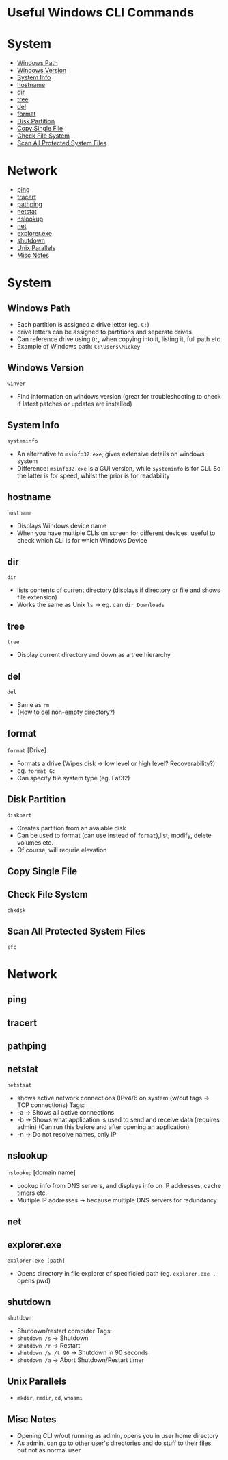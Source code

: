 # Useful Windows CLI Commands 

# System
- [Windows Path](##windows-path)
- [Windows Version](##windows-version)
- [System Info](##system-info)
- [hostname](##hostname)
- [dir](##dir)
- [tree](##tree)
- [del](##del)
- [format](##format)
- [Disk Partition](##disk-partition)
- [Copy Single File](##copy-single-file)
- [Check File System](##check-file-system)
- [Scan All Protected System Files](##scan-all-protected-system-files)

# Network
- [ping](##ping)
- [tracert](##tracert)
- [pathping](##pathping)
- [netstat](##netstat)
- [nslookup](##nslookup)
- [net](##net)
- [explorer.exe](##explorer.exe)
- [shutdown](##shutdown)
- [Unix Parallels](##unix-parallels)
- [Misc Notes](##misc-notes)

# System

## Windows Path
- Each partition is assigned a drive letter (eg. `C:`)
- drive letters can be assigned to partitions and seperate drives
- Can reference drive  using `D:`, when copying into it, listing it, full path etc
- Example of Windows path: `C:\Users\Mickey`

## Windows Version
`winver`
- Find information on windows version (great for troubleshooting to check if latest patches or updates are installed)

## System Info
`systeminfo`
- An alternative to `msinfo32.exe`, gives extensive details on windows system
- Difference: `msinfo32.exe` is a GUI version, while `systeminfo` is for CLI. So the latter is for speed, whilst the prior is for readability

## hostname
`hostname`
- Displays Windows device name
- When you have multiple CLIs on screen for different devices, useful to check which CLI is for which Windows Device

## dir
`dir`
- lists contents of current directory (displays if directory or file and shows file extension)
- Works the same as Unix `ls` -> eg. can `dir Downloads`

## tree
`tree`
- Display current directory and down as a tree hierarchy

## del
`del`
- Same as `rm`
- (How to del non-empty directory?)

## format
`format` [Drive] 
- Formats a drive (Wipes disk -> low level or high level? Recoverability?)
- eg. `format G:`
- Can specify file system type (eg. Fat32)

## Disk Partition
`diskpart`
- Creates partition from an avaiable disk
- Can be used to format (can use instead of `format`),list, modify, delete volumes etc.
- Of course, will requrie elevation

## Copy Single File

## Check File System
`chkdsk`

## Scan All Protected System Files
`sfc`

# Network

## ping

## tracert

## pathping

## netstat
`netstsat`
- shows active network connections (IPv4/6 on system (w/out tags -> TCP connections)
Tags:
- -a -> Shows all active connections
- -b -> Shows what application is used to send and receive data (requires admin) (Can run this before and after opening an application)
- -n -> Do not resolve names, only IP

## nslookup
`nslookup` [domain name]
- Lookup info from DNS servers, and displays info on IP addresses, cache timers etc.
- Multiple IP addresses -> because multiple DNS servers for redundancy

## net

## explorer.exe
`explorer.exe [path]` 
- Opens directory in file explorer of specificied path (eg. `explorer.exe .` opens pwd)

## shutdown
`shutdown`
- Shutdown/restart computer
Tags:
- `shutdown /s` -> Shutdown
- `shutdown /r` -> Restart
- `shutdown /s /t 90` -> Shutdown in 90 seconds
- `shutdown /a` -> Abort Shutdown/Restart timer

## Unix Parallels
- `mkdir`, `rmdir`, `cd`, `whoami`

## Misc Notes
- Opening CLI w/out running as admin, opens you in user home directory
- As admin, can go to other user's directories and do stuff to their files, but not as normal user
